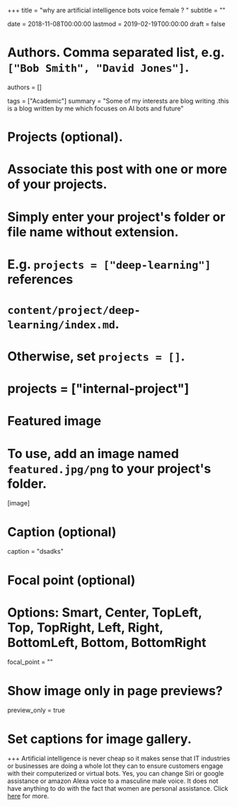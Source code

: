 +++
title = "why are artificial intelligence bots voice female ? "
subtitle = ""

date = 2018-11-08T00:00:00
lastmod = 2019-02-19T00:00:00
draft = false

# Authors. Comma separated list, e.g. `["Bob Smith", "David Jones"]`.
authors = []

tags = ["Academic"]
summary = "Some of my interests are blog writing .this is a blog written by me which focuses on AI bots and future"

# Projects (optional).
#   Associate this post with one or more of your projects.
#   Simply enter your project's folder or file name without extension.
#   E.g. `projects = ["deep-learning"]` references 
#   `content/project/deep-learning/index.md`.
#   Otherwise, set `projects = []`.
# projects = ["internal-project"]

# Featured image
# To use, add an image named `featured.jpg/png` to your project's folder. 
[image]
  # Caption (optional)
  caption = "dsadks"

  # Focal point (optional)
  # Options: Smart, Center, TopLeft, Top, TopRight, Left, Right, BottomLeft, Bottom, BottomRight
  focal_point = ""

  # Show image only in page previews?
  preview_only = true

# Set captions for image gallery.

+++
Artificial intelligence is never cheap so it makes sense that IT industries or businesses are doing a whole lot they can to ensure customers engage with their computerized or virtual bots.
Yes, you can change Siri or google assistance or amazon Alexa voice to a masculine male voice. It does not have anything to do with the fact that women are personal assistance. Click <a href="https://hydrabase.weebly.com/blog/why-are-artificial-intelligence-bots-voice-female">here</a> for more.

